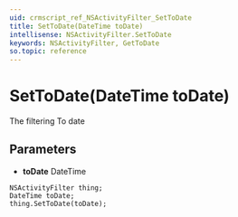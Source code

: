 ```yaml
---
uid: crmscript_ref_NSActivityFilter_SetToDate
title: SetToDate(DateTime toDate)
intellisense: NSActivityFilter.SetToDate
keywords: NSActivityFilter, GetToDate
so.topic: reference
---
```


# SetToDate(DateTime toDate)

The filtering To date

## Parameters

* **toDate** DateTime

```crmscript
NSActivityFilter thing;
DateTime toDate;
thing.SetToDate(toDate);
```


